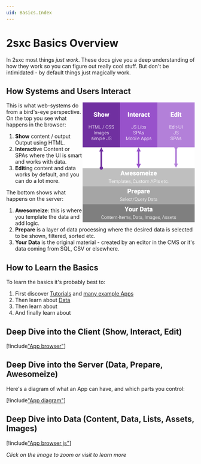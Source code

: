 ```yaml
---
uid: Basics.Index
---
```


# 2sxc Basics Overview

In 2sxc most things _just work_. These docs give you a deep understanding of how they work so you can figure out really cool stuff. But don't be intimidated - by default things just magically work. 




## How Systems and Users Interact

<img src="./assets/show-interact-edit.png" align="right" class="float-right" width="300px">

This is what web-systems do from a bird's-eye perspective. On the top you see what happens in the browser:

1. **Show** content / output Output using HTML.
1. **Interact**ive Content or SPAs where the UI is smart and works with data. 
1. **Edit**ing content and data works by default, and you can do a lot more. 

The bottom shows what happens on the server:

1. **Awesomeize**: this is where you template the data and add logic.  
1. **Prepare** is a layer of data processing where the desired data is selected to be shown, filtered, sorted etc.  
1. **Your Data** is the original material - created by an editor in the CMS or it's data coming from SQL, CSV or elsewhere. 

## How to Learn the Basics

To learn the basics it's probably best to:

1. First discover [Tutorials](xref:Tut.Razor.Home) and [many example Apps](xref:AppsCatalog)
1. Then learn about [Data](xref:Basics.Data.Index)
1. Then learn about [](xref:Basics.Server.Index)
1. And finally learn about [](xref:Basics.Browser.Index)

## Deep Dive into the Client (Show, Interact, Edit)

[!include["App browser"](../shared/app/app-browser-raw.md)]

## Deep Dive into the Server (Data, Prepare, Awesomeize)

Here's a diagram of what an App can have, and which parts you control:

[!include["App diagram"](../shared/app/app-server-raw.md)]

## Deep Dive into Data (Content, Data, Lists, Assets, Images)

[!include["App browser js"](../shared/app/app-server-data.md)]

_Click on the image to zoom or visit [](xref:Basics.Data.Index) to learn more_